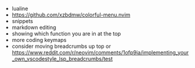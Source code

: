 * lualine
* https://github.com/xzbdmw/colorful-menu.nvim 
* snippets
* markdown editing
* showing which function you are in at the top
* more coding keymaps
* consider moving breadcrumbs up top or https://www.reddit.com/r/neovim/comments/1ofp9ia/implementing_your_own_vscodestyle_lsp_breadcrumbs/test
